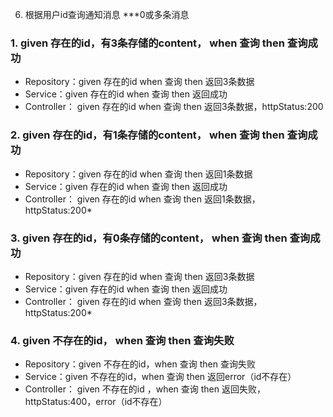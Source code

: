 6. 根据用户id查询通知消息
***0或多条消息
### 1. given 存在的id，有3条存储的content， when 查询 then 查询成功
* Repository：given 存在的id when 查询 then 返回3条数据
* Service：given 存在的id when 查询 then 返回成功
* Controller： given 存在的id when 查询 then 返回3条数据，httpStatus:200
### 2. given 存在的id，有1条存储的content， when 查询 then 查询成功
* Repository：given 存在的id when 查询 then 返回1条数据
* Service：given 存在的id when 查询 then 返回成功
* Controller： given 存在的id when 查询 then 返回1条数据，httpStatus:200* 
### 3. given 存在的id，有0条存储的content， when 查询 then 查询成功
* Repository：given 存在的id when 查询 then 返回3条数据
* Service：given 存在的id when 查询 then 返回成功
* Controller： given 存在的id when 查询 then 返回3条数据，httpStatus:200*
### 4. given 不存在的id， when 查询 then 查询失败
* Repository：given 不存在的id，when 查询 then 查询失败
* Service：given 不存在的id，when 查询 then 返回error（id不存在）
* Controller： given 不存在的id ，when 查询 then 返回失败，httpStatus:400，error（id不存在）

